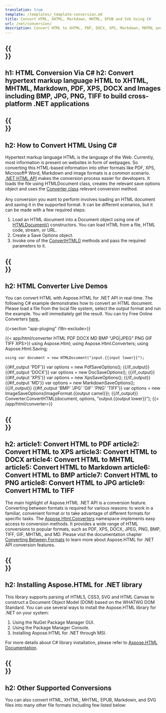```yaml
---
translation: true
template: /templates/_template-conversion.md
title: Convert HTML, XHTML, Markdown, MHTML, EPUB and SVG Using C#
url: /net/conversion/
description: Convert HTML to XHTML, PDF, DOCX, XPS, Markdown, MHTML and Images with few lines of C# code via .NET library. Check online HTML Converter for free!
---
```


{{<section banner>}}
---
h1: HTML Conversion Via C# 
h2: Convert hypertext markup language HTML to XHTML, MHTML, Markdown, PDF, XPS, DOCX and Images including BMP, JPG, PNG, TIFF to build cross-platform .NET applications
---

{{<section overview>}}
---
h2: How to Convert HTML Using C#
---

Hypertext markup language HTML is the language of the Web. Currently, most information is present on websites in form of webpages. So converting this HTML-based information into other formats like PDF, XPS, Microsoft® Word, Markdown and image formats is a common scenario. [.NET HTML API](https://products.aspose.com/html/net/) makes the conversion process easier for developers. It loads the file using HTMLDocument class, creates the relevant save options object and uses the [Converter class](https://reference.aspose.com/html/net/aspose.html.converters/converter/) relevant conversion method.</br></br> 
Any conversion you want to perform involves loading an HTML document and saving it in the supported format. It can be different scenarios, but it can be made with a few required steps:</br>
 1. Load an HTML document into a Document object using one of [HTMLDocument()](https://reference.aspose.com/html/net/aspose.html/htmldocument/) constructors. You can load HTML from a file, HTML code, stream, or URL.
 2. Create a Save Options object.
 3. Invoke one of the [ConvertHTML()](https://reference.aspose.com/html/net/aspose.html.converters/converter/converthtml/) methods and pass the required parameters to it.

{{<section demos>}}
---
h2: HTML Converter Live Demos
---

You can convert HTML with Aspose.HTML for .NET API in real-time. The following C# example demonstrates how to convert an HTML document. Please load a file from the local file system, select the output format and run the example. You will immediately get the result. You can try Free Online Converters <a href="https://products.aspose.app/html/conversion/html" rel="opener noopener noreferrer" target="_blank">here.</a>

{{<section "app-pluging" i18n-exclude>}}

{{< app/html/converter HTML PDF DOCX MD BMP "JPG|JPEG" PNG GIF TIFF XPS>}}
using Aspose.Html;
using Aspose.Html.Converters;
using Aspose.Html.Saving;

    using var document = new HTMLDocument("input.{{input lower}}");
{{#if_output 'PDF'}}
    var options = new PdfSaveOptions();
{{/if_output}}
{{#if_output 'DOCX'}}
    var options = new DocSaveOptions();
{{/if_output}}
{{#if_output 'XPS'}}
    var options = new XpsSaveOptions();
{{/if_output}}
{{#if_output 'MD'}}
    var options = new MarkdownSaveOptions();
{{/if_output}}
{{#if_output 'BMP' 'JPG' 'GIF' 'PNG' 'TIFF'}}
    var options = new ImageSaveOptions(ImageFormat.{{output camel}});
{{/if_output}}
    Converter.ConvertHTML(document, options, "output.{{output lower}}");
{{< /app/html/converter>}}

{{<section documentation>}}
---
h2: 
article1: Convert HTML to PDF
article2: Convert HTML to XPS
article3: Convert HTML to DOCX
article4: Convert HTML to MHTML
article5: Convert HTML to Markdown
article6: Convert HTML to BMP
article7: Convert HTML to PNG
article8: Convert HTML to JPG
article9: Convert HTML to TIFF
---

The main highlight of Aspose.HTML .NET API is a conversion feature. Converting between formats is required for various reasons: to work in a familiar, convenient format or to take advantage of different formats for specific tasks. The [Aspose.Html.Converters](https://reference.aspose.com/html/net/aspose.html.converters/) namespace implements easy access to conversion methods. It provides a wide range of HTML conversions to popular formats, such as PDF, XPS, DOCX, JPEG, PNG, BMP, TIFF, GIF, MHTML, and MD. Please visit the documentation chapter [Converting Between Formats](https://docs.aspose.com/html/net/converting-between-formats/) to learn more about Aspose.HTML for .NET API conversion features.

{{<section installing>}}
---
h2: Installing Aspose.HTML for .NET library
---

This library supports parsing of HTML5, CSS3, SVG and HTML Canvas to construct a Document Object Model (DOM) based on the WHATWG DOM Standard. You can use several ways to install the Aspose.HTML library for .NET on your system:</br>

1. Using the NuGet Package Manager GUI.
2. Using the Package Manager Console.
3. Installing Aspose.HTML for .NET through MSI.</br>  

For more details about C# library installation, please refer to [Aspose.HTML Documentation](https://docs.aspose.com/html/net/getting-started/installation/).

{{<section other-conversions>}}
---
h2: Other Supported Conversions
---

You can also convert HTML, XHTML, MHTML, EPUB, Markdown, and SVG files into many other file formats including few listed below: